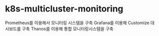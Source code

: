 # k8s-multicluster-monitoring

Prometheus를 이용해서 모니터링 시스템을 구축
Grafana를 이용해 Customize 대시보드를 구축
Thanos를 이용해 통합 모니터링시스템을 구축
